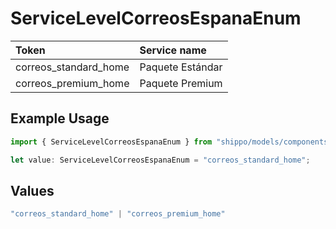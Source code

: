 # ServiceLevelCorreosEspanaEnum

|Token | Service name|
|:---|:---|
| correos_standard_home| Paquete Estándar|
| correos_premium_home | Paquete Premium|


## Example Usage

```typescript
import { ServiceLevelCorreosEspanaEnum } from "shippo/models/components";

let value: ServiceLevelCorreosEspanaEnum = "correos_standard_home";
```

## Values

```typescript
"correos_standard_home" | "correos_premium_home"
```